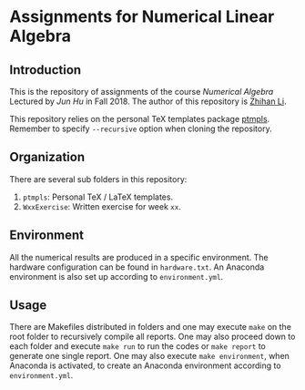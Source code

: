 # Assignments for Numerical Linear Algebra

## Introduction

This is the repository of assignments of the course *Numerical Algebra* Lectured by *Jun Hu* in Fall 2018. The author of this repository is [Zhihan Li](mailto:lzh2016p@pku.edu.cn).

This repository relies on the personal TeX templates package [ptmpls](https://github.com/pppppass/ptmpls). Remember to specify `--recursive` option when cloning the repository.

## Organization

There are several sub folders in this repository:
1. `ptmpls`: Personal TeX / LaTeX templates.
2. `WxxExercise`: Written exercise for week `xx`.

## Environment

All the numerical results are produced in a specific environment. The hardware configuration can be found in `hardware.txt`. An Anaconda environment is also set up according to `environment.yml`.

## Usage

There are Makefiles distributed in folders and one may execute `make` on the root folder to recursively compile all reports. One may also proceed down to each folder and execute `make run` to run the codes or `make report` to generate one single report. One may also execute `make environment`, when Anaconda is activated, to create an Anaconda environment according to `environment.yml`.

